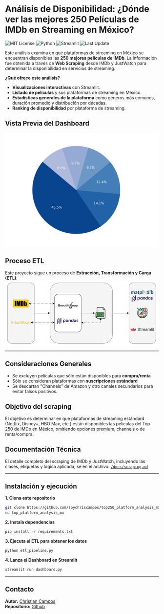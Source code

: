 # Análisis de Disponibilidad: ¿Dónde ver las mejores 250 Películas de IMDb en Streaming en México?

![MIT License](https://img.shields.io/badge/license-MIT-blue.svg)
![Python](https://img.shields.io/badge/Python-3.10%2B-blue?logo=python)
![Streamlit](https://img.shields.io/badge/Built%20with-Streamlit-ff4b4b?logo=streamlit)
![Last Update](https://img.shields.io/badge/actualizado%20el-18--mar--2025-brightgreen)



Este análisis examina en qué plataformas de streaming en México se encuentran disponibles las **250 mejores películas de IMDb**. 
La información fue obtenida a través de **Web Scraping** desde IMDb y JustWatch para determinar la disponibilidad en servicios de streaming. 

**¿Qué ofrece este análisis?**
- **Visualizaciones interactivas** con Streamlit.
- **Listado de películas** y sus plataformas de streaming en México.
- **Estadísticas generales de la plataforma** como géneros más comunes, duración promedio y distribución por décadas.
- **Ranking de disponibilidad** por plataforma de streaming.

## Vista Previa del Dashboard
![Dashboard en Streamlit](assets/general-dashboard.png)

## Proceso ETL
Este proyecto sigue un proceso de **Extracción, Transformación y Carga (ETL)**:
![Diagrama del ETL](assets/etl-diagram.png)

---
## Consideraciones Generales
- Se excluyen películas que sólo están disponibles para **compra/renta**
- Sólo se consideran plataformas con **suscripciones estándard**
- Se descartan "Channels" de Amazon y otro canales secundarios para evitar falsos positivos.

## Objetivo del scraping
El objetivo es determinar en qué plataformas de streaming estándard (Netflix, Disney+, HBO Max, etc.) están disponibles las películas del Top 250 de IMDb en México, omitiendo opciones premium, channels o de renta/compra.

## Documentación Técnica
El detalle completo del scraping de IMDb y JustWatch, incluyendo las clases, etiquetas y lógica aplicada, se en el archivo:
[`/docs/scraping.md`](docs/scraping.md)

---

## Instalación y ejecución
**1. Clona este repositorio**
```bash
git clone https://github.com/soychriscampos/top250_platform_analysis_mx.git
cd top_platform_analysis_mx
```

**2. Instala dependencias**
```bash
pip install -r requirements.txt
```

**3. Ejecuta el ETL para obtener los datos**
```bash
python etl_pipeline.py
```
**4. Lanza el Dashboard en Streamlit**
```bash
streamlit run dashboard.py
```

---
## Contacto
**Autor:** [Christian Campos](https://x.com/soychriscampos)  
**Repositorio:** [Github](https://github.com/soychriscampos/top250_platform_analysis_mx.git)